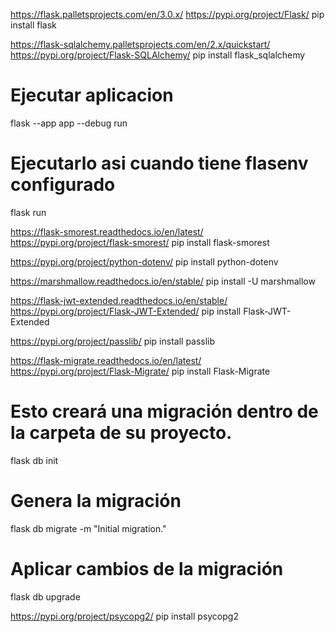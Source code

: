 
https://flask.palletsprojects.com/en/3.0.x/
https://pypi.org/project/Flask/
pip install flask

https://flask-sqlalchemy.palletsprojects.com/en/2.x/quickstart/
https://pypi.org/project/Flask-SQLAlchemy/
pip install flask_sqlalchemy

# Ejecutar aplicacion
flask --app app --debug run

# Ejecutarlo asi cuando tiene flasenv configurado
flask run

https://flask-smorest.readthedocs.io/en/latest/
https://pypi.org/project/flask-smorest/
pip install flask-smorest

https://pypi.org/project/python-dotenv/
pip install python-dotenv

https://marshmallow.readthedocs.io/en/stable/
pip install -U marshmallow

https://flask-jwt-extended.readthedocs.io/en/stable/
https://pypi.org/project/Flask-JWT-Extended/
pip install Flask-JWT-Extended

https://pypi.org/project/passlib/
pip install passlib

https://flask-migrate.readthedocs.io/en/latest/
https://pypi.org/project/Flask-Migrate/
pip install Flask-Migrate


# Esto creará una migración dentro de la carpeta de su proyecto.
flask db init 

# Genera la migración
flask db migrate -m "Initial migration."

# Aplicar cambios de la migración
flask db upgrade

https://pypi.org/project/psycopg2/
pip install psycopg2